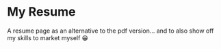 # My Resume
A resume page as an alternative to the pdf version... and to also show off my skills to market myself 😁
